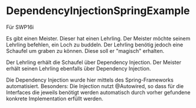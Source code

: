 # DependencyInjectionSpringExample

Für SWP16i

Es gibt einen Meister. Dieser hat einen Lehrling.
Der Meister möchte seinem Lehrling befehlen, ein Loch zu buddeln.
Der Lehrling benötig jedoch eine Schaufel um graben zu können.
Diese soll er "magisch" erhalten.

Der Lehrling erhält die Schaufel über Dependency Injection.
Der Meister erhält seinen Lehrling ebenfalls über Dependency Injection.

Die Dependency Injection wurde hier mittels des Spring-Frameworks automatisiert.
Besonders: Die Injection nutzt @Autowired, so dass für die Interfaces die jeweils
benötigt werden automatisch durch vorher gefundene konkrete Implementation
erfüllt werden.

